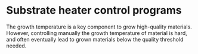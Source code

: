 # Substrate heater control programs
The growth temperature is a key component to grow high-quality materials. However, controlling manually the growth temperature of material is hard, and often eventually lead to grown materials below the quality threshold needed.
